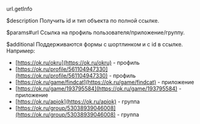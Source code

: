 url.getInfo

$description
Получить id и тип объекта по полной ссылке.

$params#url
Ссылка на профиль пользователя/приложение/группу.

$additional
Поддерживаются формы с шортлинком и с id в ссылке. Например:

* [https://ok.ru/okru](https://ok.ru/okru) - профиль
* [https://ok.ru/profile/561104947330](https://ok.ru/profile/561104947330) - профиль
* [https://ok.ru/game/findcat](https://ok.ru/game/findcat) - приложение
* [https://ok.ru/game/193795584](https://ok.ru/game/193795584) - приложение
* [https://ok.ru/apiok](https://ok.ru/apiok) - группа
* [https://ok.ru/group/53038939046008](https://ok.ru/group/53038939046008) - группа